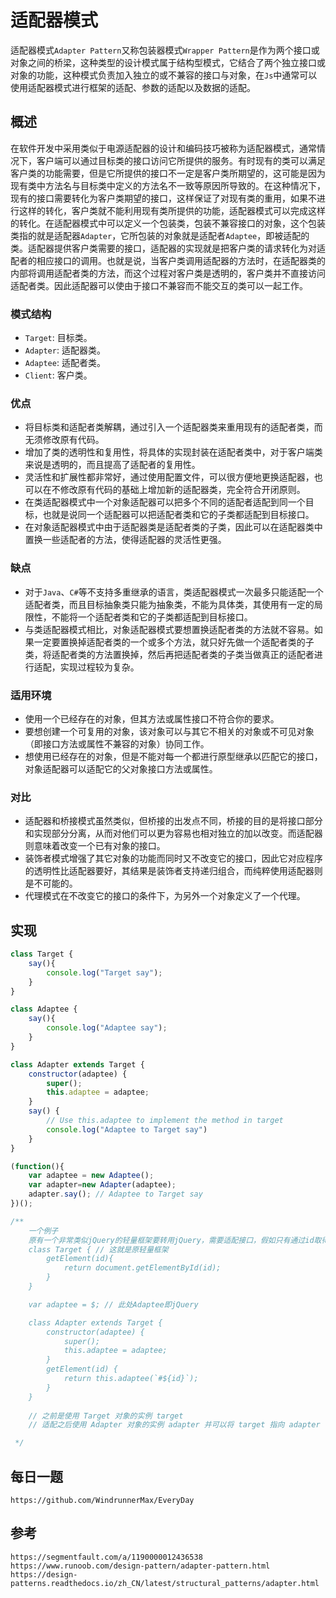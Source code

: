 # 适配器模式
适配器模式`Adapter Pattern`又称包装器模式`Wrapper Pattern`是作为两个接口或对象之间的桥梁，这种类型的设计模式属于结构型模式，它结合了两个独立接口或对象的功能，这种模式负责加入独立的或不兼容的接口与对象，在`Js`中通常可以使用适配器模式进行框架的适配、参数的适配以及数据的适配。

## 概述
在软件开发中采用类似于电源适配器的设计和编码技巧被称为适配器模式，通常情况下，客户端可以通过目标类的接口访问它所提供的服务。有时现有的类可以满足客户类的功能需要，但是它所提供的接口不一定是客户类所期望的，这可能是因为现有类中方法名与目标类中定义的方法名不一致等原因所导致的。在这种情况下，现有的接口需要转化为客户类期望的接口，这样保证了对现有类的重用，如果不进行这样的转化，客户类就不能利用现有类所提供的功能，适配器模式可以完成这样的转化。在适配器模式中可以定义一个包装类，包装不兼容接口的对象，这个包装类指的就是适配器`Adapter`，它所包装的对象就是适配者`Adaptee`，即被适配的类。适配器提供客户类需要的接口，适配器的实现就是把客户类的请求转化为对适配者的相应接口的调用。也就是说，当客户类调用适配器的方法时，在适配器类的内部将调用适配者类的方法，而这个过程对客户类是透明的，客户类并不直接访问适配者类。因此适配器可以使由于接口不兼容而不能交互的类可以一起工作。

### 模式结构
* `Target`: 目标类。
* `Adapter`: 适配器类。
* `Adaptee`: 适配者类。
* `Client`: 客户类。

### 优点
* 将目标类和适配者类解耦，通过引入一个适配器类来重用现有的适配者类，而无须修改原有代码。
* 增加了类的透明性和复用性，将具体的实现封装在适配者类中，对于客户端类来说是透明的，而且提高了适配者的复用性。
* 灵活性和扩展性都非常好，通过使用配置文件，可以很方便地更换适配器，也可以在不修改原有代码的基础上增加新的适配器类，完全符合开闭原则。
* 在类适配器模式中一个对象适配器可以把多个不同的适配者适配到同一个目标，也就是说同一个适配器可以把适配者类和它的子类都适配到目标接口。
* 在对象适配器模式中由于适配器类是适配者类的子类，因此可以在适配器类中置换一些适配者的方法，使得适配器的灵活性更强。

### 缺点
* 对于`Java`、`C#`等不支持多重继承的语言，类适配器模式一次最多只能适配一个适配者类，而且目标抽象类只能为抽象类，不能为具体类，其使用有一定的局限性，不能将一个适配者类和它的子类都适配到目标接口。
* 与类适配器模式相比，对象适配器模式要想置换适配者类的方法就不容易。如果一定要置换掉适配者类的一个或多个方法，就只好先做一个适配者类的子类，将适配者类的方法置换掉，然后再把适配者类的子类当做真正的适配者进行适配，实现过程较为复杂。

### 适用环境
* 使用一个已经存在的对象，但其方法或属性接口不符合你的要求。
* 要想创建一个可复用的对象，该对象可以与其它不相关的对象或不可见对象（即接口方法或属性不兼容的对象）协同工作。
* 想使用已经存在的对象，但是不能对每一个都进行原型继承以匹配它的接口，对象适配器可以适配它的父对象接口方法或属性。

### 对比
* 适配器和桥接模式虽然类似，但桥接的出发点不同，桥接的目的是将接口部分和实现部分分离，从而对他们可以更为容易也相对独立的加以改变。而适配器则意味着改变一个已有对象的接口。
* 装饰者模式增强了其它对象的功能而同时又不改变它的接口，因此它对应程序的透明性比适配器要好，其结果是装饰者支持递归组合，而纯粹使用适配器则是不可能的。
* 代理模式在不改变它的接口的条件下，为另外一个对象定义了一个代理。

## 实现

```javascript
class Target {
    say(){
        console.log("Target say");
    }
}

class Adaptee {
    say(){
        console.log("Adaptee say");
    }
}

class Adapter extends Target {
    constructor(adaptee) {
        super();
        this.adaptee = adaptee;
    }
    say() {
        // Use this.adaptee to implement the method in target
        console.log("Adaptee to Target say")
    }
}

(function(){
    var adaptee = new Adaptee();
    var adapter=new Adapter(adaptee);
    adapter.say(); // Adaptee to Target say
})();

/**
    一个例子
    原有一个非常类似jQuery的轻量框架要转用jQuery，需要适配接口，假如只有通过id取得元素的方法需要适配
    class Target { // 这就是原轻量框架
        getElement(id){
            return document.getElementById(id);
        }
    }

    var adaptee = $; // 此处Adaptee即jQuery

    class Adapter extends Target {
        constructor(adaptee) {
            super();
            this.adaptee = adaptee;
        }
        getElement(id) {
            return this.adaptee(`#${id}`);
        }
    }
    
    // 之前是使用 Target 对象的实例 target
    // 适配之后使用 Adapter 对象的实例 adapter 并可以将 target 指向 adapter

 */
```


## 每日一题

```
https://github.com/WindrunnerMax/EveryDay
```

## 参考

```
https://segmentfault.com/a/1190000012436538
https://www.runoob.com/design-pattern/adapter-pattern.html
https://design-patterns.readthedocs.io/zh_CN/latest/structural_patterns/adapter.html
```
